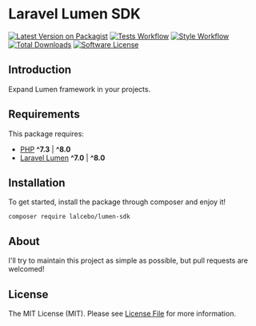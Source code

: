 # Laravel Lumen SDK

[![Latest Version on Packagist][ico-version]][link-packagist]
[![Tests Workflow][ico-tests]][link-tests]
[![Style Workflow][ico-style]][link-style]
[![Total Downloads][ico-downloads]][link-downloads]
[![Software License][ico-license]][link-license]

## Introduction

Expand Lumen framework in your projects.

## Requirements

This package requires:

- [PHP](https://www.php.net) **^7.3** | **^8.0**
- [Laravel Lumen](https://lumen.laravel.com) **^7.0** | **^8.0**

## Installation

To get started, install the package through composer and enjoy it!

```shell
composer require lalcebo/lumen-sdk
```

## About

I'll try to maintain this project as simple as possible, but pull requests are welcomed!

## License

The MIT License (MIT). Please see [License File][link-license] for more information.

[ico-version]: https://img.shields.io/packagist/v/lalcebo/lumen-sdk.svg?style=for-the-badge&logo=Packagist
[ico-license]: https://img.shields.io/badge/license-MIT-brightgreen.svg?style=for-the-badge&color=blue
[ico-downloads]: https://img.shields.io/packagist/dt/lalcebo/lumen-sdk.svg?style=for-the-badge
[ico-tests]: https://img.shields.io/github/workflow/status/lalcebo/lumen-sdk/Build?style=for-the-badge&label=tests&logo=github
[ico-style]: https://img.shields.io/github/workflow/status/lalcebo/lumen-sdk/Coding%20Standards?style=for-the-badge&label=code%20style&logo=github

[link-packagist]: https://packagist.org/packages/lalcebo/lumen-sdk
[link-license]: LICENSE
[link-downloads]: https://packagist.org/packages/lalcebo/lumen-sdk
[link-tests]: https://github.com/lalcebo/lumen-sdk/actions/workflows/build.yml?query=branch%3Amaster
[link-style]: https://github.com/lalcebo/lumen-sdk/actions/workflows/php-cs-fixer.yml